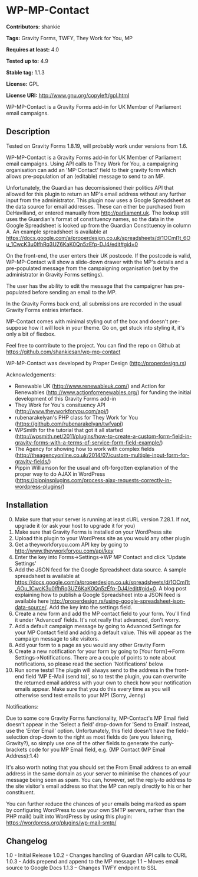 # WP-MP-Contact #
**Contributors:** shankie
  
**Tags:** Gravity Forms, TWFY, They Work for You, MP
  
**Requires at least:** 4.0
  
**Tested up to:** 4.9

**Stable tag:** 1.1.3
  
**License:** GPL
  
**License URI:** http://www.gnu.org/copyleft/gpl.html
  

WP-MP-Contact is a Gravity Forms add-in for UK Member of Parliament email campaigns.

## Description ##
Tested on Gravity Forms 1.8.19, will probably work under versions from 1.6.

WP-MP-Contact is a Gravity Forms add-in for UK Member of Parliament email campaigns. Using API calls to They Work for You, a campaigning organisation can add an 'MP-Contact' field to their gravity form which allows pre-population of an (editable) message to send to an MP.

Unfortunately, the Guardian has decomissioned their politics API that allowed for this plugin to return an MP's email address without any further input from the administrator. This plugin now uses a Google Spreadsheet as the data source for email addresses. These can either be purchased from DeHavilland, or entered manually from http://parliament.uk. The lookup still uses the Guardian's format of constituency names, so the data in the Google Spreadsheet is looked up from the Guardian Constituency in column A. An example spreadsheet is available at https://docs.google.com/a/properdesign.co.uk/spreadsheets/d/1OCmI1t_6Ou_1CwcK3u0IfhRq3UZ6KaK0Qn5zEfp-DJ4/edit#gid=0

On the front-end, the user enters their UK postcode. If the postcode is valid, WP-MP-Contact will show a slide-down drawer with the MP's details and a pre-populated message from the campaigning organisation (set by the administrator in Gravity Forms settings).

The user has the ability to edit the message that the campaigner has pre-populated before sending an email to the MP.

In the Gravity Forms back end, all submissions are recorded in the usual Gravity Forms entries interface.

MP-Contact comes with minimal styling out of the box and doesn't pre-suppose how it will look in your theme. Go on, get stuck into styling it, it's only a bit of flexbox.

Feel free to contribute to the project. You can find the repo on Github at https://github.com/shankiesan/wp-mp-contact

WP-MP-Contact was developed by Proper Design (http://properdesign.rs)

 Acknowledgements: 

* Renewable UK (http://www.renewableuk.com/) and Action for Renewables (http://www.actionforrenewables.org/) for funding the initial development of this Gravity Forms add-in
* They Work for You's consituency API (http://www.theyworkforyou.com/api/)
* rubenarakelyan's PHP class for They Work for You (https://github.com/rubenarakelyan/twfyapi)
* WPSmith for the tutorial that got it all started (http://wpsmith.net/2011/plugins/how-to-create-a-custom-form-field-in-gravity-forms-with-a-terms-of-service-form-field-example/)
* The Agency for showing how to work with complex fields (http://theagencyonline.co.uk/2014/07/custom-multiple-input-form-for-gravity-fields/)
* Pippin Williamson for the usual and oft-forgotten explanation of the proper way to do AJAX in WordPress (https://pippinsplugins.com/process-ajax-requests-correctly-in-wordpress-plugins/)

## Installation ##
0. Make sure that your server is running at least cURL version 7.28.1. If not, upgrade it (or ask your host to upgrade it for you)
1. Make sure that Gravity Forms is installed on your WordPress site
2. Upload this plugin to your WordPress site as you would any other plugin
3. Get a theyworkforyou.com API key by going to http://www.theyworkforyou.com/api/key
4. Enter the key into Forms->Settings->WP MP Contact and click 'Update Settings'
5. Add the JSON feed for the Google Spreadsheet data source. A sample spreadsheet is available at https://docs.google.com/a/properdesign.co.uk/spreadsheets/d/1OCmI1t_6Ou_1CwcK3u0IfhRq3UZ6KaK0Qn5zEfp-DJ4/edit#gid=0. A blog post explaining how to publish a Google Spreadsheet into a JSON feed is available here http://properdesign.rs/using-google-spreadsheet-json-data-source/. Add the key into the settings field.
6. Create a new form and add the MP contact field to your form. You'll find it under 'Advanced' fields. It's not really that advanced, don't worry.
7. Add a default campaign message by going to Advanced Settings for your MP Contact field and adding a default value. This will appear as the campaign message to site visitors.
8. Add your form to a page as you would any other Gravity Form
9. Create a new notification for your form by going to [Your form]->Form Settings->Notifications. There are a couple of points to note about notifications, so please read the section 'Notifications' below
10. Run some tests! The plugin will always send to the address in the front-end field 'MP E-Mail (send to)', so to test the plugin, you can overwrite the returned email address with your own to check how your notification emails appear. Make sure that you do this every time as you will otherwise send test emails to your MP! (Sorry, Jenny)

Notifications:

Due to some core Gravity Forms functionality, MP-Contact's MP Email field doesn't appear in the 'Select a field' drop-down for 'Send to Email'. Instead, use the 'Enter Email' option. Unfortunately, this field doesn't have the field-selection drop-down to the right as most fields do (are you listening, Gravity?), so simply use one of the other fields to generate the curly-brackets code for you MP Email field, e.g. {MP Contact (MP Email Address):1.4}

It's also worth noting that you should set the From Email address to an email address in the same domain as your server to minimise the chances of your message being seen as spam. You can, however, set the reply-to address to the site visitor's email address so that the MP can reply directly to his or her constituent. 

You can further reduce the chances of your emails being marked as spam by configuring WordPress to use your own SMTP servers, rather than the PHP mail() built into WordPress by using this plugin: https://wordpress.org/plugins/wp-mail-smtp/

## Changelog ##
1.0 - Initial Release
1.0.2 - Changes handling of Guardian API calls to CURL
1.0.3 - Adds prepend and append to the MP message
1.1 – Moves email source to Google Docs
1.1.3 – Changes TWFY endpoint to SSL